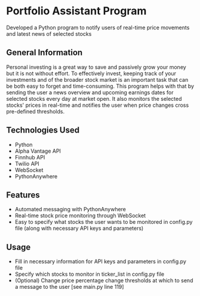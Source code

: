 # Portfolio Assistant Program
Developed a Python program to notify users of real-time price movements and latest news of selected stocks

## General Information
Personal investing is a great way to save and passively grow your money but it is not without effort. To effectively invest, keeping track of your investments and of the broader stock market is an important task that can be both easy to forget and time-consuming. This program helps with that by sending the user a news overview and upcoming earnings dates for selected stocks every day at market open. It also monitors the selected stocks' prices in real-time and notifies the user when price changes cross pre-defined thresholds.

## Technologies Used
- Python
- Alpha Vantage API
- Finnhub API
- Twilio API
- WebSocket
- PythonAnywhere

## Features
- Automated messaging with PythonAnywhere
- Real-time stock price monitoring through WebSocket
- Easy to specify what stocks the user wants to be monitored in config.py file (along with necessary API keys and parameters)

## Usage
- Fill in necessary information for API keys and parameters in config.py file
- Specify which stocks to monitor in ticker_list in config.py file
- (Optional) Change price percentage change thresholds at which to send a message to the user [see main.py line 119]
